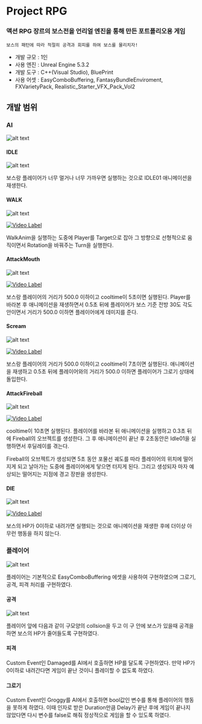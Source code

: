 # Project RPG
### 액션 RPG 장르의 보스전을 언리얼 엔진을 통해 만든 포트폴리오용 게임
    보스의 패턴에 따라 적절히 공격과 회피를 하여 보스를 물리치자!
- 개발 규모 : 1인
- 사용 엔진 : Unreal Engine 5.3.2
- 개발 도구 : C++(Visual Studio), BluePrint
- 사용 어셋 : EasyComboBuffering, FantasyBundleEnviroment, FXVarietyPack, Realistic_Starter_VFX_Pack_Vol2

## 개발 범위
### AI 
![alt text](Image/image.png)
#### IDLE
![alt text](Image/image-2.png)
    
보스랑 플레이어가 너무 멀거나 너무 가까우면 실행하는 것으로 IDLE01 애니메이션을 재생한다.
#### WALK
![alt text](Image/image-1.png)

[![Video Label](http://img.youtube.com/vi/Gl6H8AaaAZ0/0.jpg)](https://youtu.be/Gl6H8AaaAZ0)

WalkAnim을 실행하는 도중에 Player를 Target으로 잡아 그 방향으로 선형적으로 움직이면서 Rotation을 바꿔주는 Turn을 실행한다.
    

#### AttackMouth
![alt text](Image/image-3.png)

[![Video Label](http://img.youtube.com/vi/P6mgh4gjzVE/0.jpg)](https://youtu.be/P6mgh4gjzVE)

보스랑 플레이어의 거리가 500.0 이하이고 cooltime이 5초이면 실행된다.
Player를 바라본 후 애니메이션을 재생하면서 0.5초 뒤에 플레이어가 보스 기준 전방 30도 각도 안이면서 거리가 500.0 이하면 플레이어에게 데미지를 준다.


#### Scream
![alt text](Image/image-4.png)

[![Video Label](http://img.youtube.com/vi/oaoJ8bZEgSA/0.jpg)](https://youtu.be/oaoJ8bZEgSA)

보스랑 플레이어의 거리가 500.0 이하이고 cooltime이 7초이면 실행된다.
애니메이션을 재생하고 0.5초 뒤에 플레이어와의 거리가 500.0 이하면 플레이어가 그로기 상태에 돌입한다.

#### AttackFireball
![alt text](Image/image-5.png)

[![Video Label](http://img.youtube.com/vi/--aJRXc4b4Q/0.jpg)](https://youtu.be/--aJRXc4b4Q)

cooltime이 10초면 실행된다.
플레이어를 바라본 뒤 애니메이션을 실행하고 0.3초 뒤에 Fireball의 오브젝트를 생성한다. 그 후 애니메이션이 끝난 후 2초동안은 Idle01을 실행하면서 후딜레이를 겪는다.

Fireball의 오브젝트가 생성되면 5초 동안 포물선 궤도를 따라 플레이어의 위치에 떨어지게 되고 날아가는 도중에 플레이어에게 닿으면 터지게 된다. 그리고 생성되자 마자 예상되는 떨어지는 지점에 경고 장판을 생성한다.

#### DIE
![alt text](Image/image-8.png)

[![Video Label](http://img.youtube.com/vi/3nGutFbcPyY/0.jpg)](https://youtu.be/3nGutFbcPyY)

보스의 HP가 0이하로 내려가면 실행되는 것으로 애니메이션을 재생한 후에 더이상 아무런 행동을 하지 않는다.

### 플레이어
![alt text](Image/image-6.png)

플레이어는 기본적으로 EasyComboBuffering 에셋을 사용하여 구현하였으며 그로기, 공격, 피격 처리를 구현하였다.

#### 공격
![alt text](Image/image-7.png)
    
플레이어 앞에 다음과 같이 구모양의 collsion을 두고 이 구 안에 보스가 있을때 공격을 하면 보스의 HP가 줄어들도록 구현하였다.

#### 피격
Custom Event인 Damaged를 AI에서 호출하면 HP를 달도록 구현하였다. 만약 HP가 0이하로 내려간다면 게임이 끝난 것이니 플레이할 수 없도록 하였다.

#### 그로기
Custom Event인 Groggy를 AI에서 호출하면 bool값인 변수를 통해 플레이어의 행동을 못하게 하였다. 이때 인자로 받은 Duration만큼 Delay가 끝난 후에 게임이 끝나지 않았다면 다시 변수를 false로 해줘 정상적으로 게임을 할 수 있도록 하였다.
